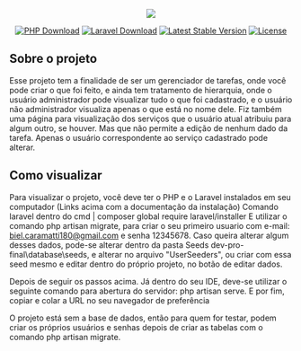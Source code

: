 <p align="center"><img src="https://laravel.com/assets/img/components/logo-laravel.svg"></p>

<p align="center">
<a href="https://www.php.net/manual/pt_BR/install.windows.php"><img src="https://travis-ci.org/laravel/framework.svg" alt="PHP Download"></a>
<a href="https://laravel.com/docs/8.x/installation"><img src="https://poser.pugx.org/laravel/framework/d/total.svg" alt="Laravel Download"></a>
<a href="https://packagist.org/packages/laravel/framework"><img src="https://poser.pugx.org/laravel/framework/v/stable.svg" alt="Latest Stable Version"></a>
<a href="https://packagist.org/packages/laravel/framework"><img src="https://poser.pugx.org/laravel/framework/license.svg" alt="License"></a>
</p>

## Sobre o projeto

Esse projeto tem a finalidade de ser um gerenciador de tarefas, onde você pode criar o que foi feito, e ainda tem tratamento de hierarquia, onde o usuário administrador pode visualizar tudo o que foi cadastrado, e o usuário não administrador visualiza apenas o que está no nome dele. Fiz também uma página para visualização dos serviços que o usuário atual atribuiu para algum outro, se houver. Mas que não permite a edição de nenhum dado da tarefa. Apenas o usuário correspondente ao serviço cadastrado pode alterar.

## Como visualizar

Para visualizar o projeto, você deve ter o PHP e o Laravel instalados em seu computador (Links acima com a documentação da instalação)
Comando laravel dentro do cmd | composer global require laravel/installer
E utilizar o comando php artisan migrate, para criar o seu primeiro usuario com e-mail: biel.caramatti180@gmail.com e senha 12345678.
Caso queira alterar algum desses dados, pode-se alterar dentro da pasta Seeds dev-pro-final\database\seeds, e alterar no arquivo "UserSeeders", ou criar com essa seed mesmo e editar dentro do próprio projeto, no botão de editar dados.

Depois de seguir os passos acima. Já dentro do seu IDE, deve-se utilizar o seguinte comando para abertura do servidor: php artisan serve. E por fim, copiar e colar a URL no seu navegador de preferência

O projeto está sem a base de dados, então para quem for testar, podem criar os próprios usuários e senhas depois de criar as tabelas com o comando php artisan migrate.
